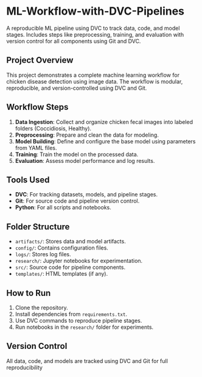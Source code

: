 # ML-Workflow-with-DVC-Pipelines
A reproducible ML pipeline using DVC to track data, code, and model stages. Includes steps like preprocessing, training, and evaluation with version control for all components using Git and DVC.

## Project Overview
This project demonstrates a complete machine learning workflow for chicken disease detection using image data. The workflow is modular, reproducible, and version-controlled using DVC and Git.

## Workflow Steps
1. **Data Ingestion**: Collect and organize chicken fecal images into labeled folders (Coccidiosis, Healthy).
2. **Preprocessing**: Prepare and clean the data for modeling.
3. **Model Building**: Define and configure the base model using parameters from YAML files.
4. **Training**: Train the model on the processed data.
5. **Evaluation**: Assess model performance and log results.

## Tools Used
- **DVC**: For tracking datasets, models, and pipeline stages.
- **Git**: For source code and pipeline version control.
- **Python**: For all scripts and notebooks.

## Folder Structure
- `artifacts/`: Stores data and model artifacts.
- `config/`: Contains configuration files.
- `logs/`: Stores log files.
- `research/`: Jupyter notebooks for experimentation.
- `src/`: Source code for pipeline components.
- `templates/`: HTML templates (if any).

## How to Run
1. Clone the repository.
2. Install dependencies from `requirements.txt`.
3. Use DVC commands to reproduce pipeline stages.
4. Run notebooks in the `research/` folder for experiments.

## Version Control
All data, code, and models are tracked using DVC and Git for full reproducibility
